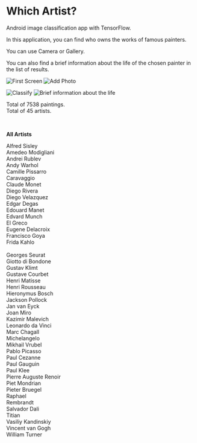 # Which Artist?

Android image classification app with TensorFlow.

In this application, you can find who owns the works of famous painters.

You can use Camera or Gallery.

You can also find a brief information about the life of the chosen painter in the list of results.

![First Screen](https://github.com/okarakas/Which-Artist/blob/main/screenshots/1.jpeg?raw=true) ![Add Photo](https://github.com/okarakas/Which-Artist/blob/main/screenshots/2.jpeg?raw=true)

![Classify](https://github.com/okarakas/Which-Artist/blob/main/screenshots/3.jpeg?raw=true) ![Brief information about the life](https://github.com/okarakas/Which-Artist/blob/main/screenshots/3.jpeg?raw=true)

Total of 7538 paintings.<br>
Total of 45 artists.


<br>

<b>All Artists</b>

Alfred Sisley<br>
Amedeo Modigliani<br>
Andrei Rublev<br>
Andy Warhol<br>
Camille Pissarro<br>
Caravaggio<br>
Claude Monet<br>
Diego Rivera<br>
Diego Velazquez<br>
Edgar Degas<br>
Edouard Manet<br>
Edvard Munch<br>
El Greco<br>
Eugene Delacroix<br>
Francisco Goya<br>
Frida Kahlo<br><br>
Georges Seurat<br>
Giotto di Bondone<br>
Gustav Klimt<br>
Gustave Courbet<br>
Henri Matisse<br>
Henri Rousseau<br>
Hieronymus Bosch<br>
Jackson Pollock<br>
Jan van Eyck<br>
Joan Miro<br>
Kazimir Malevich<br>
Leonardo da Vinci<br>
Marc Chagall<br>
Michelangelo<br>
Mikhail Vrubel<br>
Pablo Picasso<br>
Paul Cezanne<br>
Paul Gauguin<br>
Paul Klee<br>
Pierre Auguste Renoir<br>
Piet Mondrian<br>
Pieter Bruegel<br>
Raphael<br>
Rembrandt<br>
Salvador Dali<br>
Titian<br>
Vasiliy Kandinskiy<br>
Vincent van Gogh<br>
William Turner
